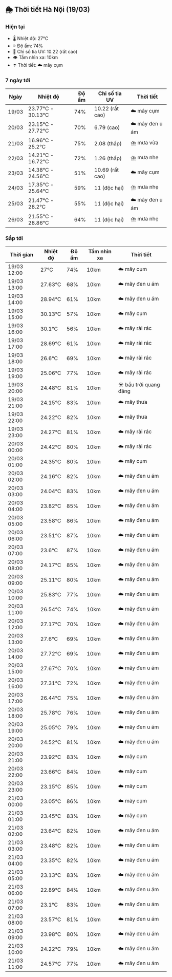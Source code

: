 ## 🌦️ Thời tiết Hà Nội (19/03)

### Hiện tại

- 🌡️ Nhiệt độ: 27℃
- 💦 Độ ẩm: 74%
- 🌟 Chỉ số tia UV: 10.22 (rất cao)
- 👁️ Tầm nhìn xa: 10km
- ☂️ Thời tiết: ☁️ mây cụm

### 7 ngày tới

| Ngày | Nhiệt độ | Độ ẩm | Chỉ số tia UV | Thời tiết |
| --- | --- | --- | --- | --- |
| 19/03 | 23.77℃ - 30.13℃ | 74% | 10.22 (rất cao) | ☁️ mây cụm |
| 20/03 | 23.15℃ - 27.72℃ | 70% | 6.79 (cao) | ☁️ mây đen u ám |
| 21/03 | 16.96℃ - 25.2℃ | 75% | 2.08 (thấp) | ⛈️ mưa vừa |
| 22/03 | 14.21℃ - 16.72℃ | 72% | 1.26 (thấp) | ⛈️ mưa nhẹ |
| 23/03 | 14.38℃ - 24.56℃ | 51% | 10.69 (rất cao) | ☁️ mây cụm |
| 24/03 | 17.35℃ - 25.64℃ | 59% | 11 (độc hại) | ⛈️ mưa nhẹ |
| 25/03 | 21.47℃ - 28.2℃ | 55% | 11 (độc hại) | ☁️ mây đen u ám |
| 26/03 | 21.55℃ - 28.86℃ | 64% | 11 (độc hại) | ⛈️ mưa nhẹ |

### Sắp tới

| Thời gian | Nhiệt độ | Độ ẩm | Tầm nhìn xa | Thời tiết |
| --- | --- | --- | --- | --- |
| 19/03 12:00 | 27℃ | 74% | 10km | ☁️ mây cụm |
| 19/03 13:00 | 27.63℃ | 68% | 10km | ☁️ mây đen u ám |
| 19/03 14:00 | 28.94℃ | 61% | 10km | ☁️ mây đen u ám |
| 19/03 15:00 | 30.13℃ | 57% | 10km | ☁️ mây cụm |
| 19/03 16:00 | 30.1℃ | 56% | 10km | ☁️ mây rải rác |
| 19/03 17:00 | 28.69℃ | 61% | 10km | ☁️ mây rải rác |
| 19/03 18:00 | 26.6℃ | 69% | 10km | ☁️ mây rải rác |
| 19/03 19:00 | 25.06℃ | 77% | 10km | ☁️ mây rải rác |
| 19/03 20:00 | 24.48℃ | 81% | 10km | ☀️ bầu trời quang đãng |
| 19/03 21:00 | 24.15℃ | 83% | 10km | ☁️ mây thưa |
| 19/03 22:00 | 24.22℃ | 82% | 10km | ☁️ mây thưa |
| 19/03 23:00 | 24.27℃ | 81% | 10km | ☁️ mây rải rác |
| 20/03 00:00 | 24.42℃ | 80% | 10km | ☁️ mây rải rác |
| 20/03 01:00 | 24.35℃ | 80% | 10km | ☁️ mây cụm |
| 20/03 02:00 | 24.16℃ | 82% | 10km | ☁️ mây đen u ám |
| 20/03 03:00 | 24.04℃ | 83% | 10km | ☁️ mây đen u ám |
| 20/03 04:00 | 23.82℃ | 85% | 10km | ☁️ mây đen u ám |
| 20/03 05:00 | 23.58℃ | 86% | 10km | ☁️ mây đen u ám |
| 20/03 06:00 | 23.51℃ | 87% | 10km | ☁️ mây đen u ám |
| 20/03 07:00 | 23.6℃ | 87% | 10km | ☁️ mây đen u ám |
| 20/03 08:00 | 24.17℃ | 85% | 10km | ☁️ mây đen u ám |
| 20/03 09:00 | 25.11℃ | 80% | 10km | ☁️ mây đen u ám |
| 20/03 10:00 | 25.83℃ | 77% | 10km | ☁️ mây đen u ám |
| 20/03 11:00 | 26.54℃ | 74% | 10km | ☁️ mây đen u ám |
| 20/03 12:00 | 27.17℃ | 70% | 10km | ☁️ mây đen u ám |
| 20/03 13:00 | 27.6℃ | 69% | 10km | ☁️ mây đen u ám |
| 20/03 14:00 | 27.72℃ | 69% | 10km | ☁️ mây đen u ám |
| 20/03 15:00 | 27.67℃ | 70% | 10km | ☁️ mây đen u ám |
| 20/03 16:00 | 27.31℃ | 72% | 10km | ☁️ mây đen u ám |
| 20/03 17:00 | 26.44℃ | 75% | 10km | ☁️ mây đen u ám |
| 20/03 18:00 | 25.78℃ | 76% | 10km | ☁️ mây đen u ám |
| 20/03 19:00 | 25.05℃ | 79% | 10km | ☁️ mây đen u ám |
| 20/03 20:00 | 24.52℃ | 81% | 10km | ☁️ mây đen u ám |
| 20/03 21:00 | 23.92℃ | 83% | 10km | ☁️ mây cụm |
| 20/03 22:00 | 23.66℃ | 84% | 10km | ☁️ mây cụm |
| 20/03 23:00 | 23.15℃ | 85% | 10km | ☁️ mây cụm |
| 21/03 00:00 | 23.05℃ | 86% | 10km | ☁️ mây cụm |
| 21/03 01:00 | 23.45℃ | 83% | 10km | ☁️ mây cụm |
| 21/03 02:00 | 23.64℃ | 82% | 10km | ☁️ mây đen u ám |
| 21/03 03:00 | 23.48℃ | 82% | 10km | ☁️ mây đen u ám |
| 21/03 04:00 | 23.35℃ | 82% | 10km | ☁️ mây đen u ám |
| 21/03 05:00 | 23.13℃ | 83% | 10km | ☁️ mây đen u ám |
| 21/03 06:00 | 22.89℃ | 84% | 10km | ☁️ mây đen u ám |
| 21/03 07:00 | 23.1℃ | 83% | 10km | ☁️ mây đen u ám |
| 21/03 08:00 | 23.57℃ | 81% | 10km | ☁️ mây đen u ám |
| 21/03 09:00 | 23.98℃ | 80% | 10km | ☁️ mây đen u ám |
| 21/03 10:00 | 24.22℃ | 79% | 10km | ☁️ mây đen u ám |
| 21/03 11:00 | 24.57℃ | 77% | 10km | ☁️ mây đen u ám |
